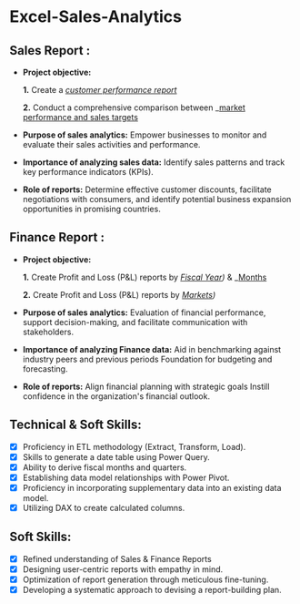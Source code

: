 # Excel-Sales-Analytics
## Sales Report :


- **Project objective:** 

    **1.** Create a _[customer performance report](https://github.com/adarsh-ankur/Excel-Sales-Analytics/blob/main/Customer%20Performance%20Report.pdf)_ 

    **2.** Conduct a comprehensive comparison between _[market performance and sales targets](https://github.com/adarsh-ankur/Excel-Sales-Analytics/blob/main/Market%20Performance%20Vs%20Target.pdf)

- **Purpose of sales analytics:** Empower businesses to monitor and evaluate their sales activities and performance.

- **Importance of analyzing sales data:** Identify sales patterns and track key performance indicators (KPIs).

- **Role of reports:** Determine effective customer discounts, facilitate negotiations with consumers, and identify potential business expansion opportunities in promising countries.


## Finance Report :

- **Project objective:** 

    **1.** Create Profit and Loss (P&L) reports by _[Fiscal Year](https://github.com/adarsh-ankur/Excel-Sales-Analytics/blob/main/P%26L%20Statement%20by%20Fiscal%20Year.pdf))_ & _[Months](https://github.com/adarsh-ankur/Excel-Sales-Analytics/blob/main/P%26L%20Statement%20by%20Months.pdf) 

   **2.** Create Profit and Loss (P&L) reports by _[Markets](https://github.com/adarsh-ankur/Excel-Sales-Analytics/blob/main/P%26L%20Statement%20by%20Markets.pdf))_

- **Purpose of sales analytics:** Evaluation of financial performance, support decision-making, and facilitate communication with stakeholders.

- **Importance of analyzing Finance data:** Aid in benchmarking against industry peers and previous periods Foundation for budgeting and forecasting.

- **Role of reports:** Align financial planning with strategic goals Instill confidence in the organization's financial outlook.


## Technical & Soft Skills:
- [x]	Proficiency in ETL methodology (Extract, Transform, Load).
- [x]	Skills to generate a date table using Power Query.
- [x]	Ability to derive fiscal months and quarters.
- [x]	Establishing data model relationships with Power Pivot.
- [x]	Proficiency in incorporating supplementary data into an existing data model.
- [x]	Utilizing DAX to create calculated columns.

## Soft Skills:
- [x]	Refined understanding of Sales & Finance Reports
- [x]	Designing user-centric reports with empathy in mind.
- [x]	Optimization of report generation through meticulous fine-tuning.
- [x]	Developing a systematic approach to devising a report-building plan.
